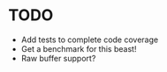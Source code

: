 # TODO

* Add tests to complete code coverage
* Get a benchmark for this beast!
* Raw buffer support?
